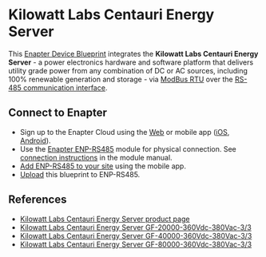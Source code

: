 # Kilowatt Labs Centauri Energy Server

This [Enapter Device Blueprint](https://go.enapter.com/marketplace-readme) integrates the **Kilowatt Labs Centauri Energy Server** - a power electronics hardware and software platform that delivers utility grade power from any combination of DC or AC sources, including 100% renewable generation and storage - via [ModBus RTU](https://go.enapter.com/developers-enapter-modbus) over the [RS-485 communication interface](https://go.enapter.com/developers-enapter-rs485).

## Connect to Enapter

- Sign up to the Enapter Cloud using the [Web](https://cloud.enapter.com/) or mobile app ([iOS](https://apps.apple.com/app/id1388329910), [Android](https://play.google.com/store/apps/details?id=com.enapter&hl=en)).
- Use the [Enapter ENP-RS485](https://go.enapter.com/handbook-enp-rs485) module for physical connection. See [connection instructions](https://go.enapter.com/handbook-enp-rs485-conn) in the module manual.
- [Add ENP-RS485 to your site](https://go.enapter.com/handbook-mobile-app) using the mobile app.
- [Upload](https://go.enapter.com/developers-upload-blueprint) this blueprint to ENP-RS485.

## References

- [Kilowatt Labs Centauri Energy Server product page](https://go.enapter.com/kilowattlabs-centauri-energy-server)
- [Kilowatt Labs Centauri Energy Server GF-20000-360Vdc-380Vac-3/3](https://go.enapter.com/kilowattslab-GF20000)
- [Kilowatt Labs Centauri Energy Server GF-40000-360Vdc-380Vac-3/3](https://go.enapter.com/kilowattlabs-GF40000)
- [Kilowatt Labs Centauri Energy Server GF-80000-360Vdc-380Vac-3/3](https://go.enapter.com/kilowattlabs-GF80000)
